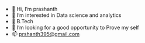 - 👋 Hi, I’m prashanth
- 👀 I’m interested in Data science and analytics 
- 🌱  B.Tech
- 💞️ I’m looking for a good opportunity to Prove my self
- 📫 prshanth395@gmail.com
